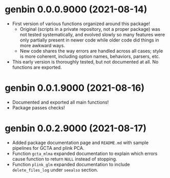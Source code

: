 # genbin 0.0.0.9000 (2021-08-14)

- First version of various functions organized around this package!
  - Original (scripts in a private repository, not a proper package) was not tested systematically, and evolved slowly so many features were only partially present in newer code while older code did things in more awkward ways.
  - New code shares the way errors are handled across all cases; style is more coherent, including option names, behaviors, parsers, etc.
- This early version is thoroughly tested, but not documented at all.  No functions are exported.

# genbin 0.0.1.9000 (2021-08-16)

- Documented and exported all main functions!
- Package passes checks!

# genbin 0.0.2.9000 (2021-08-17)

- Added package documentation page and `README.md` with sample pipelines for GCTA and plink PCA.
- Function `gcta_mlma` expanded documentation to explain which errors cause function to return `NULL` instead of stopping.
- Function `plink_glm` expanded documentation to include `delete_files_log` under `seealso` section.
